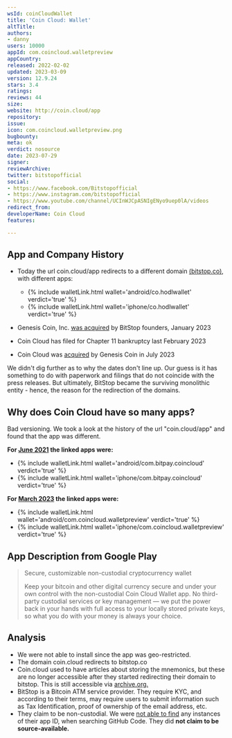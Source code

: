 ```yaml
---
wsId: coinCloudWallet
title: 'Coin Cloud: Wallet'
altTitle: 
authors:
- danny
users: 10000
appId: com.coincloud.walletpreview
appCountry: 
released: 2022-02-02
updated: 2023-03-09
version: 12.9.24
stars: 3.4
ratings: 
reviews: 44
size: 
website: http://coin.cloud/app
repository: 
issue: 
icon: com.coincloud.walletpreview.png
bugbounty: 
meta: ok
verdict: nosource
date: 2023-07-29
signer: 
reviewArchive: 
twitter: bitstopofficial
social:
- https://www.facebook.com/Bitstopofficial
- https://www.instagram.com/bitstopofficial
- https://www.youtube.com/channel/UCInWJCpASNIgENyo9uep0lA/videos
redirect_from: 
developerName: Coin Cloud
features: 

---
```


## App and Company History

- Today the url coin.cloud/app redirects to a different domain [(bitstop.co)](https://bitstop.co/), with different apps:
  - {% include walletLink.html wallet='android/co.hodlwallet' verdict='true' %}
  - {% include walletLink.html wallet='iphone/co.hodlwallet' verdict='true' %}

- Genesis Coin, Inc. [was acquired](https://www.nasdaq.com/articles/worlds-largest-bitcoin-atm-software-platform-acquired-by-bitstop-founders) by BitStop founders, January 2023
- Coin Cloud has filed for Chapter 11 bankruptcy last February 2023
- Coin Cloud was [acquired](https://www.atmmarketplace.com/news/genesis-coin-to-add-more-than-5700-crypto-atms-from-coincloud/) by Genesis Coin in July 2023

We didn't dig further as to why the dates don't line up. Our guess is it has something to do with paperwork and filings that do not coincide with the press releases. But ultimately, BitStop became the surviving monolithic entity - hence, the reason for the redirection of the domains. 

## Why does Coin Cloud have so many apps? 

Bad versioning. We took a look at the history of the url "coin.cloud/app" and found that the app was different. 

**For [June 2021](https://web.archive.org/web/20210616162825/https://coin.cloud/app) the linked apps were:**

- {% include walletLink.html wallet='android/com.bitpay.coincloud' verdict='true' %}
- {% include walletLink.html wallet='iphone/com.bitpay.coincloud' verdict='true' %}

**For [March 2023](https://web.archive.org/web/20230316190543/https://coin.cloud/app) the linked apps were:**

- {% include walletLink.html wallet='android/com.coincloud.walletpreview' verdict='true' %}
- {% include walletLink.html wallet='iphone/com.coincloud.walletpreview' verdict='true' %}

## App Description from Google Play

> Secure, customizable non-custodial cryptocurrency wallet
>
> Keep your bitcoin and other digital currency secure and under your own control with the non-custodial Coin Cloud Wallet app. No third-party custodial services or key management — we put the power back in your hands with full access to your locally stored private keys, so what you do with your money is always your choice.

## Analysis

- We were not able to install since the app was geo-restricted.
- The domain coin.cloud redirects to bitstop.co
- Coin.cloud used to have articles about storing the mnemonics, but these are no longer accessible after they started redirecting their domain to bitstop. This is still accessible via [archive.org.](https://web.archive.org/web/20230329040518/https://www.coin.cloud/blog/how-to-secure-your-coin-cloud-wallet)
- BitStop is a Bitcoin ATM service provider. They require KYC, and according to their terms, may require users to submit information such as Tax Identification, proof of ownership of the email address, etc.
- They claim to be non-custodial. We were [not able to find](https://github.com/search?q=com.coincloud.walletpreview&type=code) any instances of their app ID, when searching GitHub Code. They did **not claim to be source-available.**
